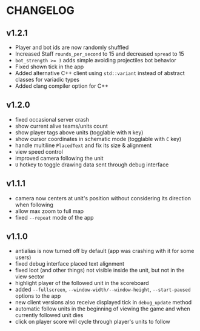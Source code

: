 # CHANGELOG

## v1.2.1

- Player and bot ids are now randomly shuffled
- Increased Staff `rounds_per_second` to 15 and decreased `spread` to 15
- `bot_strength >= 3` adds simple avoiding projectiles bot behavior
- Fixed shown tick in the app
- Added alternative C++ client using `std::variant` instead of abstract classes for variadic types
- Added clang compiler option for C++

## v1.2.0

- fixed occasional server crash
- show current alive teams/units count
- show player tags above units (togglable with `N` key)
- show cursor coordinates in schematic mode (togglable with `C` key)
- handle multiline `PlacedText` and fix its size & alignment
- view speed control
- improved camera following the unit
- `U` hotkey to toggle drawing data sent through debug interface

## v1.1.1

- camera now centers at unit's position without considering its direction when following
- allow max zoom to full map
- fixed `--repeat` mode of the app

## v1.1.0

- antialias is now turned off by default (app was crashing with it for some users)
- fixed debug interface placed text alignment
- fixed loot (and other things) not visible inside the unit, but not in the view sector
- highlight player of the followed unit in the scoreboard
- added `--fullscreen`, `--window-width/--window-height`, `--start-paused` options to the app
- new client versions also receive displayed tick in `debug_update` method
- automatic follow units in the beginning of viewing the game and when currently followed unit dies
- click on player score will cycle through player's units to follow
